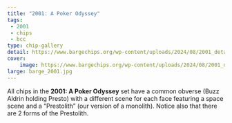 ```yaml
---
title: "2001: A Poker Odyssey"
tags:
 - 2001
 - chips
 - bcc
type: chip-gallery
detail: https://www.bargechips.org/wp-content/uploads/2024/08/2001_detail.jpg
cover:
    image: https://www.bargechips.org/wp-content/uploads/2024/08/2001_detail.jpg
large: barge_2001.jpg
---
```


All chips in the **2001: A Poker Odyssey** set have a common obverse (Buzz
Aldrin holding Presto) with a different scene for each face featuring a space
scene and a &#8220;Prestolith&#8221; (our version of a monolith). Notice also
that there are 2 forms of the Prestolith.
